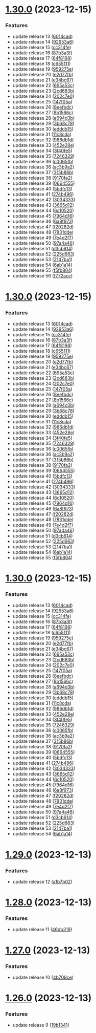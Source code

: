 # [1.30.0](https://github.com/SoufianeSaadouni/demo-project/compare/v1.29.0...v1.30.0) (2023-12-15)


### Features

* update release 13 ([6014cad](https://github.com/SoufianeSaadouni/demo-project/commit/6014cada3da6d962595ba67e37a3dd05bcb5e604))
* update release 14 ([92953a6](https://github.com/SoufianeSaadouni/demo-project/commit/92953a6e6a472cf4f24bb9f511617579e49b3a04))
* update release 15 ([cc314fe](https://github.com/SoufianeSaadouni/demo-project/commit/cc314fe1181c13f71b407a0209261288595754b9))
* update release 16 ([87b3a3f](https://github.com/SoufianeSaadouni/demo-project/commit/87b3a3f9553f882c8a096040eaf691e5914b8012))
* update release 17 ([64f8198](https://github.com/SoufianeSaadouni/demo-project/commit/64f8198af043c70ae6f379ee84e056be51a518b2))
* update release 18 ([c655111](https://github.com/SoufianeSaadouni/demo-project/commit/c6551114d1f289c94b2253d8ba3bf3679f832d2a))
* update release 19 ([959275e](https://github.com/SoufianeSaadouni/demo-project/commit/959275ea0c68eb3d56f9007c0f02f2dc2ae226bc))
* update release 20 ([e2d77fb](https://github.com/SoufianeSaadouni/demo-project/commit/e2d77fb92dbfc45a03aff70c7ce2cfdc14c3ab93))
* update release 21 ([e34bc67](https://github.com/SoufianeSaadouni/demo-project/commit/e34bc671b40619d21921f5c341fe8d7b8c101b86))
* update release 22 ([695a53c](https://github.com/SoufianeSaadouni/demo-project/commit/695a53c7ca996fc64696bc0981aa69cfead10c87))
* update release 23 ([2cd683b](https://github.com/SoufianeSaadouni/demo-project/commit/2cd683b9d3a653a71088579b1f6e5f7af4b4cee4))
* update release 24 ([202c7e0](https://github.com/SoufianeSaadouni/demo-project/commit/202c7e0d0cb6bd2cc10e8f48cd5b0c121b05a75a))
* update release 25 ([147f05a](https://github.com/SoufianeSaadouni/demo-project/commit/147f05aea9b30ac467e4df8d2b2b180f96fb9e0e))
* update release 26 ([8eefbdc](https://github.com/SoufianeSaadouni/demo-project/commit/8eefbdc0e41b6eeb95280c83afb935260013f078))
* update release 27 ([8b1566c](https://github.com/SoufianeSaadouni/demo-project/commit/8b1566cac932a5c2c7b5b2c937df4aca360ee9b7))
* update release 28 ([a694d3b](https://github.com/SoufianeSaadouni/demo-project/commit/a694d3b9c4b711e45b2a304d278708c7c9e13918))
* update release 29 ([3b68c78](https://github.com/SoufianeSaadouni/demo-project/commit/3b68c78ac3f6b1bc6d3427de6670272c60075ca4))
* update release 30 ([edddb15](https://github.com/SoufianeSaadouni/demo-project/commit/edddb1586033c893bd1314c20518f7bb4a863c24))
* update release 31 ([11c8cda](https://github.com/SoufianeSaadouni/demo-project/commit/11c8cda3c589ea932e460dde2c9319cd9db52420))
* update release 32 ([986db1d](https://github.com/SoufianeSaadouni/demo-project/commit/986db1d257b5f87ff2a1173dbdbd8773fc7d1a98))
* update release 33 ([452e28e](https://github.com/SoufianeSaadouni/demo-project/commit/452e28e4461d8bf6aecae67e43b874c12ac8a994))
* update release 34 ([3f40fe5](https://github.com/SoufianeSaadouni/demo-project/commit/3f40fe53b7953874e37c43d25f68ded20081eeb0))
* update release 35 ([7246329](https://github.com/SoufianeSaadouni/demo-project/commit/7246329e438cc3feb1728b82becc6f8aaa490525))
* update release 36 ([c0065fb](https://github.com/SoufianeSaadouni/demo-project/commit/c0065fb3ab5d7e9765c606ad0fe6a9cd86db3ae7))
* update release 36 ([ac3b9a2](https://github.com/SoufianeSaadouni/demo-project/commit/ac3b9a2cb54c53eff19ebef0f28d0d482c58cc74))
* update release 37 ([315b86b](https://github.com/SoufianeSaadouni/demo-project/commit/315b86b03faa5e47e9e915ac852f47478bae9b24))
* update release 38 ([9170fa2](https://github.com/SoufianeSaadouni/demo-project/commit/9170fa2eb24984254d798597ed108e8ea45a41dd))
* update release 39 ([0664555](https://github.com/SoufianeSaadouni/demo-project/commit/066455579b90ea422524f7b45fe39b48b5248816))
* update release 40 ([5bdfc13](https://github.com/SoufianeSaadouni/demo-project/commit/5bdfc13ed9581456239acb09f3a4950229ca6395))
* update release 41 ([274b496](https://github.com/SoufianeSaadouni/demo-project/commit/274b496987db294696aa2c8c57ae7e01e8fffd67))
* update release 42 ([3034333](https://github.com/SoufianeSaadouni/demo-project/commit/3034333e69b188fffc935e4ce43b2a8e7d76e5c6))
* update release 43 ([3665d12](https://github.com/SoufianeSaadouni/demo-project/commit/3665d122cda6abeed1ad971dcf855fbee4bde7be))
* update release 44 ([6c10520](https://github.com/SoufianeSaadouni/demo-project/commit/6c1052013dc87ead38ce91264c0437cbb3346770))
* update release 45 ([7964d16](https://github.com/SoufianeSaadouni/demo-project/commit/7964d16a777f113e07d81606c59f6732bd81b97f))
* update release 46 ([6a8f973](https://github.com/SoufianeSaadouni/demo-project/commit/6a8f97372b5d9124f0e4619c414931773e85c7ba))
* update release 47 ([f20282d](https://github.com/SoufianeSaadouni/demo-project/commit/f20282d3421a69e91f6a1c9c1c66798ced8694c1))
* update release 48 ([7831dde](https://github.com/SoufianeSaadouni/demo-project/commit/7831ddeb0c77d6f9abca764983236c9093c1df8c))
* update release 49 ([7e4d2f7](https://github.com/SoufianeSaadouni/demo-project/commit/7e4d2f7e7e83857c8dc4745ef529e8e3fcb2068f))
* update release 50 ([97a4a46](https://github.com/SoufianeSaadouni/demo-project/commit/97a4a4600b8fbeb83e41572fcacaae24ca002670))
* update release 51 ([d3cb614](https://github.com/SoufianeSaadouni/demo-project/commit/d3cb614733c12b925939944db623e0c78831c9e9))
* update release 52 ([225d663](https://github.com/SoufianeSaadouni/demo-project/commit/225d663b8ab3a95144ec744ee230d2ce9f8c6885))
* update release 53 ([2147ba1](https://github.com/SoufianeSaadouni/demo-project/commit/2147ba1be0c593b96f9fdc8310676169b52dd117))
* update release 54 ([6ab1a14](https://github.com/SoufianeSaadouni/demo-project/commit/6ab1a1489c8b5943a2ff9b652c6737acb26d5922))
* update release 55 ([f5fb804](https://github.com/SoufianeSaadouni/demo-project/commit/f5fb804ecb18547923a906f83bd178d6c116ca5a))
* update release 56 ([f772acc](https://github.com/SoufianeSaadouni/demo-project/commit/f772acc30232243261b6943315bb63f8d3f2f8e4))

# [1.30.0](https://github.com/SoufianeSaadouni/demo-project/compare/v1.29.0...v1.30.0) (2023-12-15)


### Features

* update release 13 ([6014cad](https://github.com/SoufianeSaadouni/demo-project/commit/6014cada3da6d962595ba67e37a3dd05bcb5e604))
* update release 14 ([92953a6](https://github.com/SoufianeSaadouni/demo-project/commit/92953a6e6a472cf4f24bb9f511617579e49b3a04))
* update release 15 ([cc314fe](https://github.com/SoufianeSaadouni/demo-project/commit/cc314fe1181c13f71b407a0209261288595754b9))
* update release 16 ([87b3a3f](https://github.com/SoufianeSaadouni/demo-project/commit/87b3a3f9553f882c8a096040eaf691e5914b8012))
* update release 17 ([64f8198](https://github.com/SoufianeSaadouni/demo-project/commit/64f8198af043c70ae6f379ee84e056be51a518b2))
* update release 18 ([c655111](https://github.com/SoufianeSaadouni/demo-project/commit/c6551114d1f289c94b2253d8ba3bf3679f832d2a))
* update release 19 ([959275e](https://github.com/SoufianeSaadouni/demo-project/commit/959275ea0c68eb3d56f9007c0f02f2dc2ae226bc))
* update release 20 ([e2d77fb](https://github.com/SoufianeSaadouni/demo-project/commit/e2d77fb92dbfc45a03aff70c7ce2cfdc14c3ab93))
* update release 21 ([e34bc67](https://github.com/SoufianeSaadouni/demo-project/commit/e34bc671b40619d21921f5c341fe8d7b8c101b86))
* update release 22 ([695a53c](https://github.com/SoufianeSaadouni/demo-project/commit/695a53c7ca996fc64696bc0981aa69cfead10c87))
* update release 23 ([2cd683b](https://github.com/SoufianeSaadouni/demo-project/commit/2cd683b9d3a653a71088579b1f6e5f7af4b4cee4))
* update release 24 ([202c7e0](https://github.com/SoufianeSaadouni/demo-project/commit/202c7e0d0cb6bd2cc10e8f48cd5b0c121b05a75a))
* update release 25 ([147f05a](https://github.com/SoufianeSaadouni/demo-project/commit/147f05aea9b30ac467e4df8d2b2b180f96fb9e0e))
* update release 26 ([8eefbdc](https://github.com/SoufianeSaadouni/demo-project/commit/8eefbdc0e41b6eeb95280c83afb935260013f078))
* update release 27 ([8b1566c](https://github.com/SoufianeSaadouni/demo-project/commit/8b1566cac932a5c2c7b5b2c937df4aca360ee9b7))
* update release 28 ([a694d3b](https://github.com/SoufianeSaadouni/demo-project/commit/a694d3b9c4b711e45b2a304d278708c7c9e13918))
* update release 29 ([3b68c78](https://github.com/SoufianeSaadouni/demo-project/commit/3b68c78ac3f6b1bc6d3427de6670272c60075ca4))
* update release 30 ([edddb15](https://github.com/SoufianeSaadouni/demo-project/commit/edddb1586033c893bd1314c20518f7bb4a863c24))
* update release 31 ([11c8cda](https://github.com/SoufianeSaadouni/demo-project/commit/11c8cda3c589ea932e460dde2c9319cd9db52420))
* update release 32 ([986db1d](https://github.com/SoufianeSaadouni/demo-project/commit/986db1d257b5f87ff2a1173dbdbd8773fc7d1a98))
* update release 33 ([452e28e](https://github.com/SoufianeSaadouni/demo-project/commit/452e28e4461d8bf6aecae67e43b874c12ac8a994))
* update release 34 ([3f40fe5](https://github.com/SoufianeSaadouni/demo-project/commit/3f40fe53b7953874e37c43d25f68ded20081eeb0))
* update release 35 ([7246329](https://github.com/SoufianeSaadouni/demo-project/commit/7246329e438cc3feb1728b82becc6f8aaa490525))
* update release 36 ([c0065fb](https://github.com/SoufianeSaadouni/demo-project/commit/c0065fb3ab5d7e9765c606ad0fe6a9cd86db3ae7))
* update release 36 ([ac3b9a2](https://github.com/SoufianeSaadouni/demo-project/commit/ac3b9a2cb54c53eff19ebef0f28d0d482c58cc74))
* update release 37 ([315b86b](https://github.com/SoufianeSaadouni/demo-project/commit/315b86b03faa5e47e9e915ac852f47478bae9b24))
* update release 38 ([9170fa2](https://github.com/SoufianeSaadouni/demo-project/commit/9170fa2eb24984254d798597ed108e8ea45a41dd))
* update release 39 ([0664555](https://github.com/SoufianeSaadouni/demo-project/commit/066455579b90ea422524f7b45fe39b48b5248816))
* update release 40 ([5bdfc13](https://github.com/SoufianeSaadouni/demo-project/commit/5bdfc13ed9581456239acb09f3a4950229ca6395))
* update release 41 ([274b496](https://github.com/SoufianeSaadouni/demo-project/commit/274b496987db294696aa2c8c57ae7e01e8fffd67))
* update release 42 ([3034333](https://github.com/SoufianeSaadouni/demo-project/commit/3034333e69b188fffc935e4ce43b2a8e7d76e5c6))
* update release 43 ([3665d12](https://github.com/SoufianeSaadouni/demo-project/commit/3665d122cda6abeed1ad971dcf855fbee4bde7be))
* update release 44 ([6c10520](https://github.com/SoufianeSaadouni/demo-project/commit/6c1052013dc87ead38ce91264c0437cbb3346770))
* update release 45 ([7964d16](https://github.com/SoufianeSaadouni/demo-project/commit/7964d16a777f113e07d81606c59f6732bd81b97f))
* update release 46 ([6a8f973](https://github.com/SoufianeSaadouni/demo-project/commit/6a8f97372b5d9124f0e4619c414931773e85c7ba))
* update release 47 ([f20282d](https://github.com/SoufianeSaadouni/demo-project/commit/f20282d3421a69e91f6a1c9c1c66798ced8694c1))
* update release 48 ([7831dde](https://github.com/SoufianeSaadouni/demo-project/commit/7831ddeb0c77d6f9abca764983236c9093c1df8c))
* update release 49 ([7e4d2f7](https://github.com/SoufianeSaadouni/demo-project/commit/7e4d2f7e7e83857c8dc4745ef529e8e3fcb2068f))
* update release 50 ([97a4a46](https://github.com/SoufianeSaadouni/demo-project/commit/97a4a4600b8fbeb83e41572fcacaae24ca002670))
* update release 51 ([d3cb614](https://github.com/SoufianeSaadouni/demo-project/commit/d3cb614733c12b925939944db623e0c78831c9e9))
* update release 52 ([225d663](https://github.com/SoufianeSaadouni/demo-project/commit/225d663b8ab3a95144ec744ee230d2ce9f8c6885))
* update release 53 ([2147ba1](https://github.com/SoufianeSaadouni/demo-project/commit/2147ba1be0c593b96f9fdc8310676169b52dd117))
* update release 54 ([6ab1a14](https://github.com/SoufianeSaadouni/demo-project/commit/6ab1a1489c8b5943a2ff9b652c6737acb26d5922))
* update release 55 ([f5fb804](https://github.com/SoufianeSaadouni/demo-project/commit/f5fb804ecb18547923a906f83bd178d6c116ca5a))

# [1.30.0](https://github.com/SoufianeSaadouni/demo-project/compare/v1.29.0...v1.30.0) (2023-12-15)


### Features

* update release 13 ([6014cad](https://github.com/SoufianeSaadouni/demo-project/commit/6014cada3da6d962595ba67e37a3dd05bcb5e604))
* update release 14 ([92953a6](https://github.com/SoufianeSaadouni/demo-project/commit/92953a6e6a472cf4f24bb9f511617579e49b3a04))
* update release 15 ([cc314fe](https://github.com/SoufianeSaadouni/demo-project/commit/cc314fe1181c13f71b407a0209261288595754b9))
* update release 16 ([87b3a3f](https://github.com/SoufianeSaadouni/demo-project/commit/87b3a3f9553f882c8a096040eaf691e5914b8012))
* update release 17 ([64f8198](https://github.com/SoufianeSaadouni/demo-project/commit/64f8198af043c70ae6f379ee84e056be51a518b2))
* update release 18 ([c655111](https://github.com/SoufianeSaadouni/demo-project/commit/c6551114d1f289c94b2253d8ba3bf3679f832d2a))
* update release 19 ([959275e](https://github.com/SoufianeSaadouni/demo-project/commit/959275ea0c68eb3d56f9007c0f02f2dc2ae226bc))
* update release 20 ([e2d77fb](https://github.com/SoufianeSaadouni/demo-project/commit/e2d77fb92dbfc45a03aff70c7ce2cfdc14c3ab93))
* update release 21 ([e34bc67](https://github.com/SoufianeSaadouni/demo-project/commit/e34bc671b40619d21921f5c341fe8d7b8c101b86))
* update release 22 ([695a53c](https://github.com/SoufianeSaadouni/demo-project/commit/695a53c7ca996fc64696bc0981aa69cfead10c87))
* update release 23 ([2cd683b](https://github.com/SoufianeSaadouni/demo-project/commit/2cd683b9d3a653a71088579b1f6e5f7af4b4cee4))
* update release 24 ([202c7e0](https://github.com/SoufianeSaadouni/demo-project/commit/202c7e0d0cb6bd2cc10e8f48cd5b0c121b05a75a))
* update release 25 ([147f05a](https://github.com/SoufianeSaadouni/demo-project/commit/147f05aea9b30ac467e4df8d2b2b180f96fb9e0e))
* update release 26 ([8eefbdc](https://github.com/SoufianeSaadouni/demo-project/commit/8eefbdc0e41b6eeb95280c83afb935260013f078))
* update release 27 ([8b1566c](https://github.com/SoufianeSaadouni/demo-project/commit/8b1566cac932a5c2c7b5b2c937df4aca360ee9b7))
* update release 28 ([a694d3b](https://github.com/SoufianeSaadouni/demo-project/commit/a694d3b9c4b711e45b2a304d278708c7c9e13918))
* update release 29 ([3b68c78](https://github.com/SoufianeSaadouni/demo-project/commit/3b68c78ac3f6b1bc6d3427de6670272c60075ca4))
* update release 30 ([edddb15](https://github.com/SoufianeSaadouni/demo-project/commit/edddb1586033c893bd1314c20518f7bb4a863c24))
* update release 31 ([11c8cda](https://github.com/SoufianeSaadouni/demo-project/commit/11c8cda3c589ea932e460dde2c9319cd9db52420))
* update release 32 ([986db1d](https://github.com/SoufianeSaadouni/demo-project/commit/986db1d257b5f87ff2a1173dbdbd8773fc7d1a98))
* update release 33 ([452e28e](https://github.com/SoufianeSaadouni/demo-project/commit/452e28e4461d8bf6aecae67e43b874c12ac8a994))
* update release 34 ([3f40fe5](https://github.com/SoufianeSaadouni/demo-project/commit/3f40fe53b7953874e37c43d25f68ded20081eeb0))
* update release 35 ([7246329](https://github.com/SoufianeSaadouni/demo-project/commit/7246329e438cc3feb1728b82becc6f8aaa490525))
* update release 36 ([c0065fb](https://github.com/SoufianeSaadouni/demo-project/commit/c0065fb3ab5d7e9765c606ad0fe6a9cd86db3ae7))
* update release 36 ([ac3b9a2](https://github.com/SoufianeSaadouni/demo-project/commit/ac3b9a2cb54c53eff19ebef0f28d0d482c58cc74))
* update release 37 ([315b86b](https://github.com/SoufianeSaadouni/demo-project/commit/315b86b03faa5e47e9e915ac852f47478bae9b24))
* update release 38 ([9170fa2](https://github.com/SoufianeSaadouni/demo-project/commit/9170fa2eb24984254d798597ed108e8ea45a41dd))
* update release 39 ([0664555](https://github.com/SoufianeSaadouni/demo-project/commit/066455579b90ea422524f7b45fe39b48b5248816))
* update release 40 ([5bdfc13](https://github.com/SoufianeSaadouni/demo-project/commit/5bdfc13ed9581456239acb09f3a4950229ca6395))
* update release 41 ([274b496](https://github.com/SoufianeSaadouni/demo-project/commit/274b496987db294696aa2c8c57ae7e01e8fffd67))
* update release 42 ([3034333](https://github.com/SoufianeSaadouni/demo-project/commit/3034333e69b188fffc935e4ce43b2a8e7d76e5c6))
* update release 43 ([3665d12](https://github.com/SoufianeSaadouni/demo-project/commit/3665d122cda6abeed1ad971dcf855fbee4bde7be))
* update release 44 ([6c10520](https://github.com/SoufianeSaadouni/demo-project/commit/6c1052013dc87ead38ce91264c0437cbb3346770))
* update release 45 ([7964d16](https://github.com/SoufianeSaadouni/demo-project/commit/7964d16a777f113e07d81606c59f6732bd81b97f))
* update release 46 ([6a8f973](https://github.com/SoufianeSaadouni/demo-project/commit/6a8f97372b5d9124f0e4619c414931773e85c7ba))
* update release 47 ([f20282d](https://github.com/SoufianeSaadouni/demo-project/commit/f20282d3421a69e91f6a1c9c1c66798ced8694c1))
* update release 48 ([7831dde](https://github.com/SoufianeSaadouni/demo-project/commit/7831ddeb0c77d6f9abca764983236c9093c1df8c))
* update release 49 ([7e4d2f7](https://github.com/SoufianeSaadouni/demo-project/commit/7e4d2f7e7e83857c8dc4745ef529e8e3fcb2068f))
* update release 50 ([97a4a46](https://github.com/SoufianeSaadouni/demo-project/commit/97a4a4600b8fbeb83e41572fcacaae24ca002670))
* update release 51 ([d3cb614](https://github.com/SoufianeSaadouni/demo-project/commit/d3cb614733c12b925939944db623e0c78831c9e9))
* update release 52 ([225d663](https://github.com/SoufianeSaadouni/demo-project/commit/225d663b8ab3a95144ec744ee230d2ce9f8c6885))
* update release 53 ([2147ba1](https://github.com/SoufianeSaadouni/demo-project/commit/2147ba1be0c593b96f9fdc8310676169b52dd117))
* update release 54 ([6ab1a14](https://github.com/SoufianeSaadouni/demo-project/commit/6ab1a1489c8b5943a2ff9b652c6737acb26d5922))

# [1.29.0](https://github.com/SoufianeSaadouni/demo-project/compare/v1.28.0...v1.29.0) (2023-12-13)


### Features

* update release 12 ([a1b7b02](https://github.com/SoufianeSaadouni/demo-project/commit/a1b7b02e9cf2f7c50c839f2a0b25ea0e10a5c5c3))

# [1.28.0](https://github.com/SoufianeSaadouni/demo-project/compare/v1.27.0...v1.28.0) (2023-12-13)


### Features

* update release 11 ([46db319](https://github.com/SoufianeSaadouni/demo-project/commit/46db319749e31552544fdd023ba729a1eeb91bf7))

# [1.27.0](https://github.com/SoufianeSaadouni/demo-project/compare/v1.26.0...v1.27.0) (2023-12-13)


### Features

* update release 10 ([4b709ce](https://github.com/SoufianeSaadouni/demo-project/commit/4b709ce308d6745d90bcf9e29d411d50d4511abc))

# [1.26.0](https://github.com/SoufianeSaadouni/demo-project/compare/v1.25.0...v1.26.0) (2023-12-13)


### Features

* update release 9 ([19b1341](https://github.com/SoufianeSaadouni/demo-project/commit/19b1341597bafabc37ec3de195b6acfa45f9fccb))
